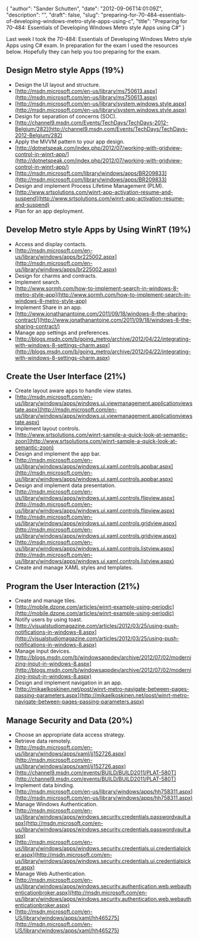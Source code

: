{
  "author": "Sander Schutten",
  "date": "2012-09-06T14:01:09Z",
  "description": "",
  "draft": false,
  "slug": "preparing-for-70-484-essentials-of-developing-windows-metro-style-apps-using-c",
  "title": "Preparing for 70-484: Essentials of Developing Windows Metro style Apps using C#"
}


Last week I took the 70-484: Essentials of Developing Windows Metro style Apps using C# exam. In preparation for the exam I used the resources below. Hopefully they can help you too preparing for the exam.

## Design Metro style Apps (19%)

- Design the UI layout and structure.
 - [http://msdn.microsoft.com/en-us/library/ms750613.aspx](http://msdn.microsoft.com/en-us/library/ms750613.aspx)
 - [http://msdn.microsoft.com/en-us/library/system.windows.style.aspx](http://msdn.microsoft.com/en-us/library/system.windows.style.aspx)
- Design for separation of concerns (SOC).
 - [http://channel9.msdn.com/Events/TechDays/TechDays-2012-Belgium/282](http://channel9.msdn.com/Events/TechDays/TechDays-2012-Belgium/282)
- Apply the MVVM pattern to your app design.
 - [http://dotnetspeak.com/index.php/2012/07/working-with-gridview-control-in-winrt-app/](http://dotnetspeak.com/index.php/2012/07/working-with-gridview-control-in-winrt-app/)
 - [http://msdn.microsoft.com/library/windows/apps/BR209833](http://msdn.microsoft.com/library/windows/apps/BR209833)
- Design and implement Process Lifetime Management (PLM).
 - [http://www.srtsolutions.com/winrt-app-activation-resume-and-suspend](http://www.srtsolutions.com/winrt-app-activation-resume-and-suspend)
- Plan for an app deployment.

## Develop Metro style Apps by Using WinRT (19%)

- Access and display contacts.
 - [http://msdn.microsoft.com/en-us/library/windows/apps/br225002.aspx](http://msdn.microsoft.com/en-us/library/windows/apps/br225002.aspx)
- Design for charms and contracts.
- Implement search.
 - [http://www.sormh.com/how-to-implement-search-in-windows-8-metro-style-app](http://www.sormh.com/how-to-implement-search-in-windows-8-metro-style-app)
- Implement Share in an app.
 - [http://www.jonathanantoine.com/2011/09/18/windows-8-the-sharing-contract/](http://www.jonathanantoine.com/2011/09/18/windows-8-the-sharing-contract/)
- Manage app settings and preferences.
 - [http://blogs.msdn.com/b/going_metro/archive/2012/04/22/integrating-with-windows-8-settings-charm.aspx](http://blogs.msdn.com/b/going_metro/archive/2012/04/22/integrating-with-windows-8-settings-charm.aspx)

## Create the User Interface (21%)

- Create layout aware apps to handle view states.
 - [http://msdn.microsoft.com/en-us/library/windows/apps/windows.ui.viewmanagement.applicationviewstate.aspx](http://msdn.microsoft.com/en-us/library/windows/apps/windows.ui.viewmanagement.applicationviewstate.aspx)
- Implement layout controls.
 - [http://www.srtsolutions.com/winrt-sample-a-quick-look-at-semantic-zoon](http://www.srtsolutions.com/winrt-sample-a-quick-look-at-semantic-zoon)
- Design and implement the app bar.
 - [http://msdn.microsoft.com/en-us/library/windows/apps/windows.ui.xaml.controls.appbar.aspx](http://msdn.microsoft.com/en-us/library/windows/apps/windows.ui.xaml.controls.appbar.aspx)
- Design and implement data presentation.
 - [http://msdn.microsoft.com/en-us/library/windows/apps/windows.ui.xaml.controls.flipview.aspx](http://msdn.microsoft.com/en-us/library/windows/apps/windows.ui.xaml.controls.flipview.aspx)
 - [http://msdn.microsoft.com/en-us/library/windows/apps/windows.ui.xaml.controls.gridview.aspx](http://msdn.microsoft.com/en-us/library/windows/apps/windows.ui.xaml.controls.gridview.aspx)
 - [http://msdn.microsoft.com/en-us/library/windows/apps/windows.ui.xaml.controls.listview.aspx](http://msdn.microsoft.com/en-us/library/windows/apps/windows.ui.xaml.controls.listview.aspx)
- Create and manage XAML styles and templates.

## Program the User Interaction (21%)

- Create and manage tiles.
 - [http://mobile.dzone.com/articles/winrt-example-using-periodic](http://mobile.dzone.com/articles/winrt-example-using-periodic)
- Notify users by using toast.
 - [http://visualstudiomagazine.com/articles/2012/03/25/using-push-notifications-in-windows-8.aspx](http://visualstudiomagazine.com/articles/2012/03/25/using-push-notifications-in-windows-8.aspx)
- Manage input devices.
 - [http://blogs.msdn.com/b/windowsappdev/archive/2012/07/02/modernizing-input-in-windows-8.aspx](http://blogs.msdn.com/b/windowsappdev/archive/2012/07/02/modernizing-input-in-windows-8.aspx)
- Design and implement navigation in an app.
 - [http://mikaelkoskinen.net/post/winrt-metro-navigate-between-pages-passing-parameters.aspx](http://mikaelkoskinen.net/post/winrt-metro-navigate-between-pages-passing-parameters.aspx)

## Manage Security and Data (20%)

- Choose an appropriate data access strategy.
- Retrieve data remotely.
 - [http://msdn.microsoft.com/en-us/library/windows/apps/xaml/jj152726.aspx](http://msdn.microsoft.com/en-us/library/windows/apps/xaml/jj152726.aspx)
 - [http://channel9.msdn.com/events/BUILD/BUILD2011/PLAT-580T](http://channel9.msdn.com/events/BUILD/BUILD2011/PLAT-580T)
- Implement data binding.
 - [http://msdn.microsoft.com/en-us/library/windows/apps/hh758311.aspx](http://msdn.microsoft.com/en-us/library/windows/apps/hh758311.aspx)
- Manage Windows Authentication.
 - [http://msdn.microsoft.com/en-us/library/windows/apps/windows.security.credentials.passwordvault.aspx](http://msdn.microsoft.com/en-us/library/windows/apps/windows.security.credentials.passwordvault.aspx)
 - [http://msdn.microsoft.com/en-us/library/windows/apps/windows.security.credentials.ui.credentialpicker.aspx](http://msdn.microsoft.com/en-us/library/windows/apps/windows.security.credentials.ui.credentialpicker.aspx)
- Manage Web Authentication.
 - [http://msdn.microsoft.com/en-us/library/windows/apps/windows.security.authentication.web.webauthenticationbroker.aspx](http://msdn.microsoft.com/en-us/library/windows/apps/windows.security.authentication.web.webauthenticationbroker.aspx)
 - [http://msdn.microsoft.com/en-US/library/windows/apps/xaml/hh465275](http://msdn.microsoft.com/en-US/library/windows/apps/xaml/hh465275)

